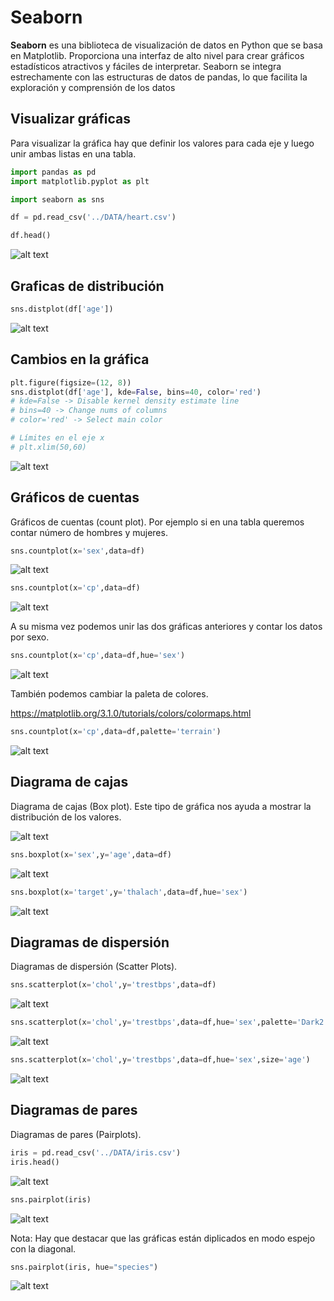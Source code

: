 # Seaborn

**Seaborn** es una biblioteca de visualización de datos en Python que se basa en Matplotlib. Proporciona una interfaz de alto nivel para crear gráficos estadísticos atractivos y fáciles de interpretar. Seaborn se integra estrechamente con las estructuras de datos de pandas, lo que facilita la exploración y comprensión de los datos

## Visualizar gráficas

Para visualizar la gráfica hay que definir los valores para cada eje y luego unir ambas listas en una tabla.

```python
import pandas as pd
import matplotlib.pyplot as plt

import seaborn as sns

df = pd.read_csv('../DATA/heart.csv')

df.head()
```

![alt text](img/02/image.png)

## Graficas de distribución

```python
sns.distplot(df['age'])
```

![alt text](img/02/image-1.png)

## Cambios en la gráfica

```python
plt.figure(figsize=(12, 8))
sns.distplot(df['age'], kde=False, bins=40, color='red')
# kde=False -> Disable kernel density estimate line
# bins=40 -> Change nums of columns
# color='red' -> Select main color

# Límites en el eje x
# plt.xlim(50,60)
```

![alt text](img/02/image-2.png)

## Gráficos de cuentas

Gráficos de cuentas (count plot). Por ejemplo si en una tabla queremos contar número de hombres y mujeres.

```python
sns.countplot(x='sex',data=df)
```

![alt text](img/02/image-3.png)

```python
sns.countplot(x='cp',data=df)
```

![alt text](img/02/image-4.png)

A su misma vez podemos unir las dos gráficas anteriores y contar los datos por sexo.

```python
sns.countplot(x='cp',data=df,hue='sex')
```

![alt text](img/02/image-5.png)

También podemos cambiar la paleta de colores.

<https://matplotlib.org/3.1.0/tutorials/colors/colormaps.html>

```python
sns.countplot(x='cp',data=df,palette='terrain')
```

![alt text](img/02/image-6.png)

## Diagrama de cajas

Diagrama de cajas (Box plot). Este tipo de gráfica nos ayuda a mostrar la distribución de los valores.

![alt text](img/02/image-boxplot.png)

```python
sns.boxplot(x='sex',y='age',data=df)
```

![alt text](img/02/image-7.png)

```python
sns.boxplot(x='target',y='thalach',data=df,hue='sex')
```

![alt text](img/02/image-8.png)

## Diagramas de dispersión

Diagramas de dispersión (Scatter  Plots).

```python
sns.scatterplot(x='chol',y='trestbps',data=df)
```

![alt text](img/02/image-9.png)

```python
sns.scatterplot(x='chol',y='trestbps',data=df,hue='sex',palette='Dark2')
```

![alt text](img/02/image-10.png)

```python
sns.scatterplot(x='chol',y='trestbps',data=df,hue='sex',size='age')
```

![alt text](img/02/image-11.png)

## Diagramas de pares

Diagramas de pares (Pairplots).

```python
iris = pd.read_csv('../DATA/iris.csv')
iris.head()
```

![alt text](img/02/image-12.png)

```python
sns.pairplot(iris)
```

![alt text](img/02/image-13.png)

Nota: Hay que destacar que las gráficas están diplicados en modo espejo con la diagonal.

```python
sns.pairplot(iris, hue="species")
```

![alt text](img/02/image-14.png)
